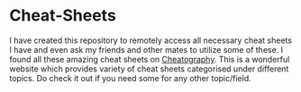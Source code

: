# Cheat-Sheets

I have created this repository to remotely access all necessary cheat sheets I have and even ask my friends and other mates to utilize some of these.
I found all these amazing cheat sheets on [Cheatography](https://cheatography.com/). This is a wonderful website which provides variety of cheat sheets categorised under different topics. Do check it out if you need some for any other topic/field.

